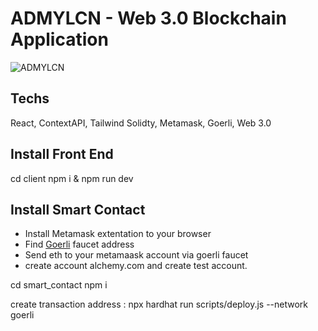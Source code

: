 # ADMYLCN - Web 3.0 Blockchain Application
![ADMYLCN](https://i.ibb.co/ZxCzPnv/Screen-Shot-2022-06-24-at-09-29-45.png)

## Techs

React, ContextAPI, Tailwind
Solidty, Metamask, Goerli, Web 3.0

## Install Front End

cd client 
npm i & npm run dev 

## Install Smart Contact 

- Install Metamask extentation to your browser
- Find [Goerli](https://goerlifaucet.com/) faucet address
- Send eth to your metamaask account via goerli faucet
- create account alchemy.com and create test account.

cd smart_contact
npm i

create transaction address : npx hardhat run scripts/deploy.js --network goerli




